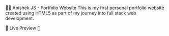 🧑‍💻 Abishek JS - Portfolio Website
This is my first personal portfolio website created using HTML5 as part of my journey into full stack web development.

🔗 Live Preview
[]
